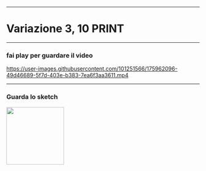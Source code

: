 ----

# Variazione 3, 10 PRINT


----
### fai play per guardare il video

https://user-images.githubusercontent.com/101251566/175962096-49d46689-5f7d-403e-b383-7ea6f3aa3611.mp4

----
### Guarda lo sketch

[<img width= 150 src="https://user-images.githubusercontent.com/101251566/175955927-8364a1c6-e934-4942-9d54-625756194920.png">](https://editor.p5js.org/SofiaMontanari/full/ZtBuTeLRX) 

